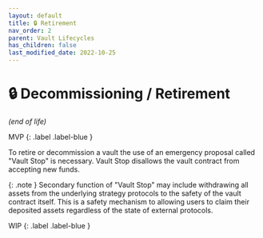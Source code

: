 ```yaml
---
layout: default
title: 🔒 Retirement
nav_order: 2
parent: Vault Lifecycles
has_children: false
last_modified_date: 2022-10-25
---
```


# 🔒 Decommissioning / Retirement
_(end of life)_

<div class="code-example" markdown="1">
MVP
{: .label .label-blue }

To retire or decommission a vault the use of an emergency proposal called "Vault Stop" is necessary.  Vault Stop disallows the vault contract from accepting new funds.

{: .note }
Secondary function of "Vault Stop" may include withdrawing all assets from the underlying strategy protocols to the safety of the vault contract itself.  This is a safety mechanism to allowing users to claim their deposited assets regardless of the state of external protocols.
</div>


WIP
{: .label .label-blue }
